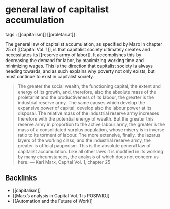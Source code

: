 # general law of capitalist accumulation

tags
: [[capitalism]] [[proletariat]]

The general law of capitalist accumulation, as specified by Marx in chapter 25 of [[Capital Vol. 1]], is that capitalist society ultimately creates and necessitates its [[reserve army of labor]]. It accomplishes this by decreasing the demand for labor, by maximizing working time and minimizing wages. This is the direction that capitalist society is always heading towards, and as such explains why poverty not only exists, but must continue to exist in capitalist society.

> The greater the social wealth, the functioning capital, the extent and energy of its growth, and, therefore, also the absolute mass of the proletariat and the productiveness of its labour, the greater is the industrial reserve army. The same causes which develop the expansive power of capital, develop also the labour power at its disposal. The relative mass of the industrial reserve army increases therefore with the potential energy of wealth. But the greater this reserve army in proportion to the active labour army, the greater is the mass of a consolidated surplus population, whose misery is in inverse ratio to its torment of labour. The more extensive, finally, the lazarus layers of the working class, and the industrial reserve army, the greater is official pauperism. This is the absolute general law of capitalist accumulation. Like all other laws it is modified in its working by many circumstances, the analysis of which does not concern us here. &#x2014; Karl Marx, Capital Vol. 1, chapter 25


<a id="org751fb80"></a>

## Backlinks

-   [[capitalism]]
-   [[Marx&rsquo;s analysis in Capital Vol. 1 is POSIWID]]
-   [[Automation and the Future of Work]]
